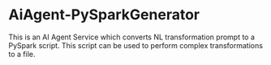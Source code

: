 # AiAgent-PySparkGenerator
This is an AI Agent Service which converts NL transformation prompt to a PySpark script. This script can be used to perform complex transformations to a file.
